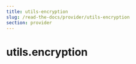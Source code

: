 ```yaml
---
title: utils-encryption
slug: /read-the-docs/provider/utils-encryption
section: provider
---
```

<a name="utils.encryption"></a>
# utils.encryption


